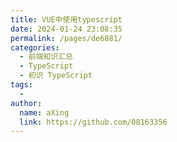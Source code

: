 ```yaml
---
title: VUE中使用typescript
date: 2024-01-24 23:08:35
permalink: /pages/de6881/
categories:
  - 前端知识汇总
  - TypeScript
  - 初识 TypeScript
tags:
  - 
author: 
  name: aXing
  link: https://github.com/08163356
---
```






<!-- more -->

